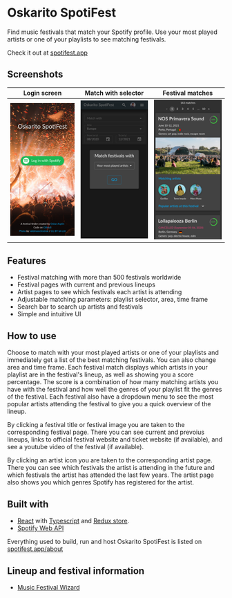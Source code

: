 # Oskarito SpotiFest
Find music festivals that match your Spotify profile. Use your most played artists or one of your playlists to see matching festivals.

Check it out at [spotifest.app](https://spotifest.app)

## Screenshots

Login screen                                       |  Match with selector                          |  Festival matches
:-------------------------------------------------:|:---------------------------------------------:|:----------------------------------------:
![login-screen.png](https://github.com/OskarAsplin/spotifest/raw/master/screenshots/login-screen.png)  | ![match-with.png](https://github.com/OskarAsplin/spotifest/raw/master/screenshots/match-with.png) | ![matches.png](https://github.com/OskarAsplin/spotifest/raw/master/screenshots/matches.png)

## Features
* Festival matching with more than 500 festivals worldwide
* Festival pages with current and previous lineups
* Artist pages to see which festivals each artist is attending
* Adjustable matching parameters: playlist selector, area, time frame
* Search bar to search up artists and festivals
* Simple and intuitive UI

## How to use
Choose to match with your most played artists or one of your playlists and immediately get a list of the best matching festivals. You can also change area and time frame. Each festival match displays which artists in your playlist are in the festival's lineup, as well as showing you a score percentage. The score is a combination of how many matching artists you have with the festival and how well the genres of your playlist fit the genres of the festival. Each festival also have a dropdown menu to see the most popular artists attending the festival to give you a quick overview of the lineup.

By clicking a festival title or festival image you are taken to the corresponding festival page. There you can see current and prevoius lineups, links to official festival website and ticket website (if available), and see a youtube video of the festival (if available).

By clicking an artist icon you are taken to the corresponding artist page. There you can see which festivals the artist is attending in the future and which festivals the artist has attended the last few years. The artist page also shows you which genres Spotify has registered for the artist. 



## Built with
* [React](https://reactjs.org/) with [Typescript](https://www.typescriptlang.org/) and [Redux store](https://redux.js.org).
* [Spotify Web API](https://developer.spotify.com/documentation/web-api)

Everything used to build, run and host Oskarito SpotiFest is listed on [spotifest.app/about](https://spotifest.app/about)

## Lineup and festival information
* [Music Festival Wizard](https://www.musicfestivalwizard.com)
